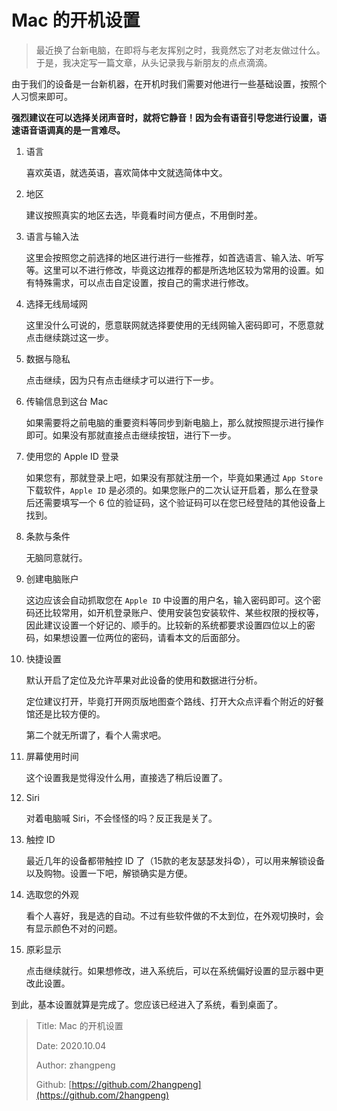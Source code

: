 # Mac 的开机设置

> 最近换了台新电脑，在即将与老友挥别之时，我竟然忘了对老友做过什么。于是，我决定写一篇文章，从头记录我与新朋友的点点滴滴。

由于我们的设备是一台新机器，在开机时我们需要对他进行一些基础设置，按照个人习惯来即可。

**强烈建议在可以选择关闭声音时，就将它静音！因为会有语音引导您进行设置，语速语音语调真的是一言难尽。**

1. 语言

   喜欢英语，就选英语，喜欢简体中文就选简体中文。

2. 地区

   建议按照真实的地区去选，毕竟看时间方便点，不用倒时差。

3. 语言与输入法

   这里会按照您之前选择的地区进行进行一些推荐，如首选语言、输入法、听写等。这里可以不进行修改，毕竟这边推荐的都是所选地区较为常用的设置。如有特殊需求，可以点击自定设置，按自己的需求进行修改。

4. 选择无线局域网

   这里没什么可说的，愿意联网就选择要使用的无线网输入密码即可，不愿意就点击继续跳过这一步。

5. 数据与隐私

   点击继续，因为只有点击继续才可以进行下一步。

6. 传输信息到这台 Mac

   如果需要将之前电脑的重要资料等同步到新电脑上，那么就按照提示进行操作即可。如果没有那就直接点击继续按钮，进行下一步。

7. 使用您的 Apple ID 登录

   如果您有，那就登录上吧，如果没有那就注册一个，毕竟如果通过 `App Store` 下载软件，`Apple ID` 是必须的。如果您账户的二次认证开启着，那么在登录后还需要填写一个 6 位的验证码，这个验证码可以在您已经登陆的其他设备上找到。

8. 条款与条件

   无脑同意就行。

9. 创建电脑账户

   这边应该会自动抓取您在 `Apple ID` 中设置的用户名，输入密码即可。这个密码还比较常用，如开机登录账户、使用安装包安装软件、某些权限的授权等，因此建议设置一个好记的、顺手的。比较新的系统都要求设置四位以上的密码，如果想设置一位两位的密码，请看本文的后面部分。

10. 快捷设置

    默认开启了定位及允许苹果对此设备的使用和数据进行分析。

    定位建议打开，毕竟打开网页版地图查个路线、打开大众点评看个附近的好餐馆还是比较方便的。

    第二个就无所谓了，看个人需求吧。

11. 屏幕使用时间

    这个设置我是觉得没什么用，直接选了稍后设置了。

12. Siri

    对着电脑喊 Siri，不会怪怪的吗？反正我是关了。

13. 触控 ID

    最近几年的设备都带触控 ID 了（15款的老友瑟瑟发抖😨），可以用来解锁设备以及购物。设置一下吧，解锁确实是方便。

14. 选取您的外观

    看个人喜好，我是选的自动。不过有些软件做的不太到位，在外观切换时，会有显示颜色不对的问题。

15. 原彩显示

    点击继续就行。如果想修改，进入系统后，可以在系统偏好设置的显示器中更改此设置。

到此，基本设置就算是完成了。您应该已经进入了系统，看到桌面了。

> Title: Mac 的开机设置
>
> Date: 2020.10.04
>
> Author: zhangpeng
>
> Github: [https://github.com/2hangpeng](https://github.com/2hangpeng)

